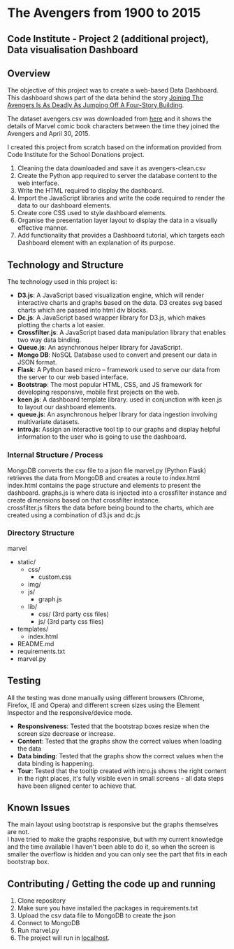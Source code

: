 # The Avengers from 1900 to 2015
## Code Institute - Project 2 (additional project), Data visualisation Dashboard
 
## Overview

The objective of this project was to create a web-based Data Dashboard.  
This dashboard shows part of the data behind the story [Joining The Avengers Is As Deadly As Jumping Off A Four-Story 
Building](http://fivethirtyeight.com/features/avengers-death-comics-age-of-ultron).
 
The dataset avengers.csv was downloaded from [here](https://github.com/fivethirtyeight/data/tree/master/avengers) 
and it shows the details of Marvel comic book characters between the time they joined the Avengers and April 30, 2015.

I created this project from scratch based on the information provided from Code Institute for the School Donations project.
1. Cleaning the data downloaded and save it as avengers-clean.csv 
2.	Create the Python app required to server the database content to the web interface.
3.	Write the HTML required to display the dashboard.
4.	Import the JavaScript libraries and write the code required to render the data to our dashboard elements.
5.	Create core CSS used to style dashboard elements.
6.  Organise the presentation layer layout to display the data in a visually effective manner.
7.  Add functionality that provides a Dashboard tutorial, which targets each Dashboard element with an 
    explanation of its purpose.


## Technology and Structure

The technology used in this project is:
- **D3.js**: A JavaScript based visualization engine, which will render interactive charts and graphs based on the data.
    D3 creates svg based charts which are passed into html div blocks.
- **Dc.js**: A JavaScript based wrapper library for D3.js, which makes plotting the charts a lot easier.
- **Crossfilter.js**: A JavaScript based data manipulation library that enables two way data binding.
- **Queue.js**: An asynchronous helper library for JavaScript.
- **Mongo DB**: NoSQL Database used to convert and present our data in JSON format.
- **Flask**: A Python based  micro – framework  used to serve our data from the server to our web based interface.
- **Bootstrap**: The most popular HTML, CSS, and JS framework for developing responsive, mobile first projects on the web.
- **keen.js**: A dashboard template library. used in conjunction with keen.js to layout our dashboard elements.
- **queue.js**: An asynchronous helper library for data ingestion involving multivariate datasets.
- **intro.js**: Assign an interactive tool tip to our graphs and display helpful information to the user who is going to use the dashboard.

### Internal Structure / Process

MongoDB converts the csv file to a json file
marvel.py (Python Flask) retrieves the data from MongoDB and creates a route to index.html
index.html contains the page structure and elements to present the dashboard.
graphs.js is where data is injected into a crossfilter instance and create dimensions based on that crossfilter instance.  
crossfilter.js filters the data before being bound to the charts, which are created using
a combination of d3.js and dc.js


### Directory Structure

marvel
- static/
  - css/
    - custom.css
  - img/
  - js/
    - graph.js
  - lib/
    - css/ (3rd party css files)
    - js/ (3rd party css files)
- templates/
  - index.html
- README.md
- requirements.txt
- marvel.py

## Testing

All the testing was done manually using different browsers (Chrome, Firefox, IE and Opera) 
and different screen sizes using the Element Inspector and the responsive/device mode.
- **Responsiveness**: Tested that the bootstrap boxes resize when the screen size decrease or increase. 
- **Content**: Tested that the graphs show the correct values when loading the data
- **Data binding**: Tested that the graphs show the correct values when the data binding is happening.
- **Tour**: Tested that the tooltip created with intro.js shows the right content in the right places, it's fully
    visible even in small screens - all data steps have been aligned center to achieve that.
    

## Known Issues
The main layout using bootstrap is responsive but the graphs themselves are not.   
I have tried to make the graphs responsive, but with my current knowledge and the time available I haven't been able to
do it, so when the screen is smaller the overflow is hidden and you can only see the part that fits in each bootstrap box. 


## Contributing / Getting the code up and running

1. Clone repository
2. Make sure you have installed the packages in requirements.txt
3. Upload the csv data file to MongoDB to create the json
4. Connect to MongoDB
5. Run marvel.py
6. The project will run in [localhost](http://localhost:5000/).

